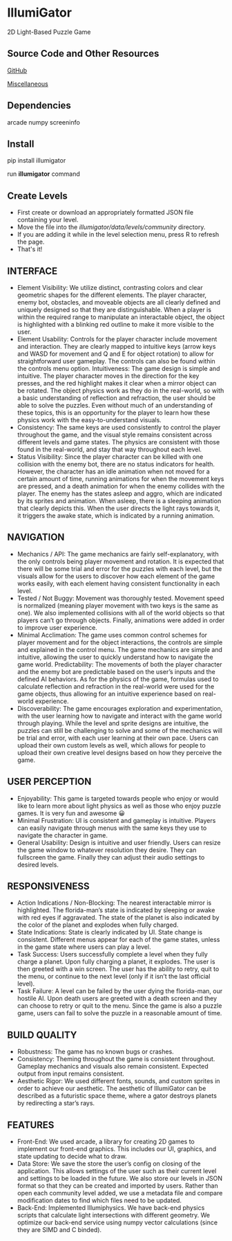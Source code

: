 # IllumiGator
2D Light-Based Puzzle Game

## Source Code and Other Resources
[GitHub](https://github.com/BigDomas/IllumiGator)

[Miscellaneous](https://drive.google.com/drive/folders/1HQ1lIxgZJNANgWnts3bsWUUTnnfJrKXW?usp=sharing)

## Dependencies
arcade
numpy
screeninfo

## Install
pip install illumigator

run **illumigator** command

## Create Levels
- First create or download an appropriately formatted JSON file containing your level.
- Move the file into the _illumigator/data/levels/community_ directory.
- If you are adding it while in the level selection menu, press R to refresh the page.
- That's it!

INTERFACE
--
 - Element Visibility: We utilize distinct, contrasting colors and clear geometric shapes for the different elements. The player character, enemy bot, obstacles, and moveable objects are all clearly defined and uniquely designed so that they are distinguishable. When a player is within the required range to manipulate an interactable object, the object is highlighted with a blinking red outline to make it more visible to the user.
 - Element Usability: Controls for the player character include movement and interaction. They are clearly mapped to intuitive keys (arrow keys and WASD for movement and Q and E for object rotation) to allow for straightforward user gameplay. The controls can also be found within the controls menu option.
Intuitiveness: The game design is simple and intuitive. The player character moves in the direction for the key presses, and the red highlight makes it clear when a mirror object can be rotated. The object physics work as they do in the real-world, so with a basic understanding of reflection and refraction, the user should be able to solve the puzzles. Even without much of an understanding of these topics, this is an opportunity for the player to learn how these physics work with the easy-to-understand visuals.
 - Consistency: The same keys are used consistently to control the player throughout the game, and the visual style remains consistent across different levels and game states. The physics are consistent with those found in the real-world, and stay that way throughout each level.
 - Status Visibility: Since the player character can be killed with one collision with the enemy bot, there are no status indicators for health. However, the character has an idle animation when not moved for a certain amount of time, running animations for when the movement keys are pressed, and a death animation for when the enemy collides with the player. The enemy has the states asleep and aggro, which are indicated by its sprites and animation. When asleep, there is a sleeping animation that clearly depicts this. When the user directs the light rays towards it, it triggers the awake state, which is indicated by a running animation. 

NAVIGATION
--
 - Mechanics / API: The game mechanics are fairly self-explanatory, with the only controls being player movement and rotation. It is expected that there will be some trial and error for the puzzles with each level, but the visuals allow for the users to discover how each element of the game works easily, with each element having consistent functionality in each level.
 - Tested / Not Buggy: Movement was thoroughly tested. Movement speed is normalized (meaning player movement with two keys is the same as one). We also implemented collisions with all of the world objects so that players can’t go through objects. Finally, animations were added in order to improve user experience.
 - Minimal Acclimation: The game uses common control schemes for player movement and for the object interactions, the controls are simple and explained in the control menu. The game mechanics are simple and intuitive, allowing the user to quickly understand how to navigate the game world.
Predictability: The movements of both the player character and the enemy bot are predictable based on the user’s inputs and the defined AI behaviors. As for the physics of the game, formulas used to calculate reflection and refraction in the real-world were used for the game objects, thus allowing for an intuitive experience based on real-world experience.
 - Discoverability: The game encourages exploration and experimentation, with the user learning how to navigate and interact with the game world through playing. While the level and sprite designs are intuitive, the puzzles can still be challenging to solve and some of the mechanics will be trial and error, with each user learning at their own pace. Users can upload their own custom levels as well, which allows for people to upload their own creative level designs based on how they perceive the game.

USER PERCEPTION
--
 - Enjoyability: This game is targeted towards people who enjoy or would like to learn more about light physics as well as those who enjoy puzzle games. It is very fun and awesome 😀
 - Minimal Frustration: UI is consistent and gameplay is intuitive. Players can easily navigate through menus with the same keys they use to navigate the character in game. 
 - General Usability: Design is intuitive and user friendly. Users can resize the game window to whatever resolution they desire. They can fullscreen the game. Finally they can adjust their audio settings to desired levels.

RESPONSIVENESS
--
 - Action Indications / Non-Blocking: The nearest interactable mirror is highlighted. The florida-man’s state is indicated by sleeping or awake with red eyes if aggravated. The state of the planet is also indicated by the color of the planet and explodes when fully charged.
 - State Indications: State is clearly indicated by UI. State change is consistent. Different menus appear for each of the game states, unless in the game state where users can play a level.
 - Task Success: Users successfully complete a level when they fully charge a planet. Upon fully charging a planet, it explodes. The user is then greeted with a win screen. The user has the ability to retry, quit to the menu, or continue to the next level (only if it isn’t the last official level).
 - Task Failure: A level can be failed by the user dying the florida-man, our hostile AI. Upon death users are greeted with a death screen and they can choose to retry or quit to the menu. Since the game is also a puzzle game, users can fail to solve the puzzle in a reasonable amount of time.

BUILD QUALITY 
--
 - Robustness: The game has no known bugs or crashes.
 - Consistency: Theming throughout the game is consistent throughout. Gameplay mechanics and visuals also remain consistent. Expected output from input remains consistent.
 - Aesthetic Rigor: We used different fonts, sounds, and custom sprites in order to achieve our aesthetic. The aesthetic of IllumiGator can be described as a futuristic space theme, where a gator destroys planets by redirecting a star’s rays.

FEATURES
--
 - Front-End: We used arcade, a library for creating 2D games to implement our front-end graphics. This includes our UI, graphics, and state updating to decide what to draw. 
 - Data Store: We save the store the user’s config on closing of the application. This allows settings of the user such as their current level and settings to be loaded in the future. We also store our levels in JSON format so that they can be created and imported by users. Rather than open each community level added, we use a metadata file and compare modification dates to find which files need to be updated.
 - Back-End: Implemented Illumiphysics. We have back-end physics scripts that calculate light intersections with different geometry. We optimize our back-end service using numpy vector calculations (since they are SIMD and C binded).


